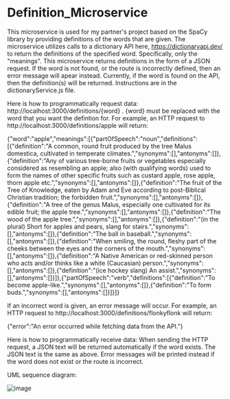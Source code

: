 # Definition_Microservice

This microservice is used for my partner's project based on the SpaCy library by providing definitions of the words that are given. The microservice utilizes calls to a dictionary API here, https://dictionaryapi.dev/ to return the definitions of the specified word. Specifically, only the "meanings". This microservice returns definitions in the form of a JSON request. If the word is not found, or the route is incorrectly defined, then an error message will apear instead. Currently, if the word is found on the API, then the definition(s) will be returned. Instructions are in the dictionaryService.js file. 

Here is how to programmatically request data:
http://localhost:3000/definitions/{word} . {word} must be replaced with the word that you want the defintion for. For example, an HTTP request to http://localhost:3000/definitions/apple will return:

{"word":"apple","meanings":[{"partOfSpeech":"noun","definitions":[{"definition":"A common, round fruit produced by the tree Malus domestica, cultivated in temperate climates.","synonyms":[],"antonyms":[]},{"definition":"Any of various tree-borne fruits or vegetables especially considered as resembling an apple; also (with qualifying words) used to form the names of other specific fruits such as custard apple, rose apple, thorn apple etc.","synonyms":[],"antonyms":[]},{"definition":"The fruit of the Tree of Knowledge, eaten by Adam and Eve according to post-Biblical Christian tradition; the forbidden fruit.","synonyms":[],"antonyms":[]},{"definition":"A tree of the genus Malus, especially one cultivated for its edible fruit; the apple tree.","synonyms":[],"antonyms":[]},{"definition":"The wood of the apple tree.","synonyms":[],"antonyms":[]},{"definition":"(in the plural) Short for apples and pears, slang for stairs.","synonyms":[],"antonyms":[]},{"definition":"The ball in baseball.","synonyms":[],"antonyms":[]},{"definition":"When smiling, the round, fleshy part of the cheeks between the eyes and the corners of the mouth.","synonyms":[],"antonyms":[]},{"definition":"A Native American or red-skinned person who acts and/or thinks like a white (Caucasian) person.","synonyms":[],"antonyms":[]},{"definition":"(ice hockey slang) An assist.","synonyms":[],"antonyms":[]}]},{"partOfSpeech":"verb","definitions":[{"definition":"To become apple-like.","synonyms":[],"antonyms":[]},{"definition":"To form buds.","synonyms":[],"antonyms":[]}]}]}

If an incorrect word is given, an error message will occur. For example, an HTTP request to http://localhost:3000/definitions/flonkyflonk will return:

{"error":"An error occurred while fetching data from the API."}

Here is how to programmatically receive data:
When sending the HTTP request, a JSON text will be returned automatically if the word exists. The JSON text is the same as above. Error messages will be printed instead if the word does not exist or the route is incorrect.

UML sequence diagram:

![image](https://github.com/mvuo/Definition_Microservice/assets/50156212/05d2e4d2-5d14-489e-a0c8-fddc0fa52e80)
